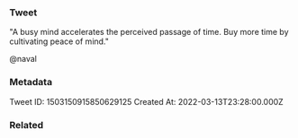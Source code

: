 ### Tweet
"A busy mind accelerates the perceived passage of time. Buy more time by cultivating peace of mind."

@naval

### Metadata
Tweet ID: 1503150915850629125
Created At: 2022-03-13T23:28:00.000Z

### Related

